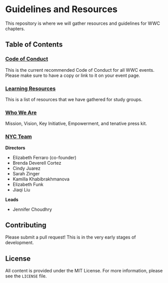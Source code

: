 Guidelines and Resources
=========================

This repository is where we will gather resources and guidelines for WWC chapters.

## Table of Contents

### [Code of Conduct](code_of_conduct.md)
This is the current recommended Code of Conduct for all WWC events. Please make sure to have a copy or link to it on your event page.

### [Learning Resources](learn_to_program.md)
This is a list of resources that we have gathered for study groups.

### [Who We Are](who_we_are.md)
Mission, Vision, Key Initiative, Empowerment, and tenative press kit.

### [NYC Team](https://www.womenwhocode.com/nyc)
**Directors**

* Elizabeth Ferraro (co-founder)
* Brenda Deverell Cortez
* Cindy Juarez
* Sarah Zinger
* Kamilla Khabibrakhmanova
* Elizabeth Funk
* Jiaqi Liu

**Leads**
* Jennifer Choudhry

## Contributing
Please submit a pull request! This is in the very early stages of development.

## License
All content is provided under the MIT License. For more information, please see the `LICENSE` file.
